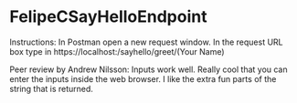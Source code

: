 # FelipeCSayHelloEndpoint

Instructions: In Postman open a new request window. In the request URL box type in https://localhost:/sayhello/greet/(Your Name)

Peer review by Andrew Nilsson: Inputs work well. Really cool that you can enter the inputs inside the web browser. I like the extra fun parts of the string that is returned.
